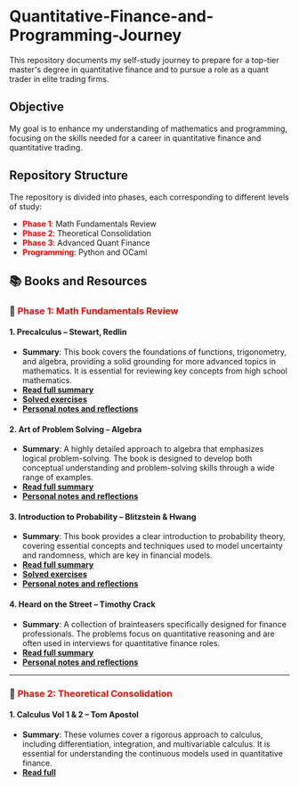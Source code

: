 # Quantitative-Finance-and-Programming-Journey
This repository documents my self-study journey to prepare for a top-tier master's degree in quantitative finance and to pursue a role as a quant trader in elite trading firms.

## Objective
My goal is to enhance my understanding of mathematics and programming, focusing on the skills needed for a career in quantitative finance and quantitative trading.

## Repository Structure
The repository is divided into phases, each corresponding to different levels of study:
- <span style="color:red">**Phase 1**</span>: Math Fundamentals Review
- <span style="color:red">**Phase 2**</span>: Theoretical Consolidation
- <span style="color:red">**Phase 3**</span>: Advanced Quant Finance
- <span style="color:red">**Programming**</span>: Python and OCaml

## 📚 Books and Resources

### 📘 <span style="color:red">**Phase 1: Math Fundamentals Review**</span>

#### 1. **Precalculus – Stewart, Redlin**
   - **Summary**: This book covers the foundations of functions, trigonometry, and algebra, providing a solid grounding for more advanced topics in mathematics. It is essential for reviewing key concepts from high school mathematics.
   - **[Read full summary](Phase1/precaculus_notes.md)**  
   - **[Solved exercises](Phase1/exercises_solutions.md)**
   - **[Personal notes and reflections](Phase1/personal_notes.md)**

#### 2. **Art of Problem Solving – Algebra**
   - **Summary**: A highly detailed approach to algebra that emphasizes logical problem-solving. The book is designed to develop both conceptual understanding and problem-solving skills through a wide range of examples.
   - **[Read full summary](Phase1/algebra_notes.md)**  
   - **[Personal notes and reflections](Phase1/personal_notes.md)**

#### 3. **Introduction to Probability – Blitzstein & Hwang**
   - **Summary**: This book provides a clear introduction to probability theory, covering essential concepts and techniques used to model uncertainty and randomness, which are key in financial models.
   - **[Read full summary](Phase1/probability_notes.md)**  
   - **[Solved exercises](Phase1/exercises_solutions.md)**
   - **[Personal notes and reflections](Phase1/personal_notes.md)**

#### 4. **Heard on the Street – Timothy Crack**
   - **Summary**: A collection of brainteasers specifically designed for finance professionals. The problems focus on quantitative reasoning and are often used in interviews for quantitative finance roles.
   - **[Read full summary](Phase1/heard_on_the_street_notes.md)**  
   - **[Personal notes and reflections](Phase1/personal_notes.md)**

---

### 📘 <span style="color:red">**Phase 2: Theoretical Consolidation**</span>

#### 1. **Calculus Vol 1 & 2 – Tom Apostol**
   - **Summary**: These volumes cover a rigorous approach to calculus, including differentiation, integration, and multivariable calculus. It is essential for understanding the continuous models used in quantitative finance.
   - **[Read full]()**
